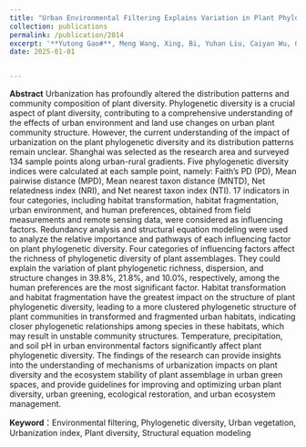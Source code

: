 ```yaml
---
title: "Urban Environmental Filtering Explains Variation in Plant Phylogenetic Diversity in Shanghai, China (Completed and under modifying)"
collection: publications
permalink: /publication/2014
excerpt: '**Yutong Gao#**, Meng Wang, Xing, Bi, Yuhan Liu, Caiyan Wu, Guojian Chen, Shengjian Kuang, Shaopeng Li, Conghe Song, Junxiang Li'
date: 2025-01-01


---
```


**Abstract**
Urbanization has profoundly altered the distribution patterns and community composition of plant diversity. Phylogenetic diversity is a crucial aspect of plant diversity, contributing to a comprehensive understanding of the effects of urban environment and land use changes on urban plant community structure. However, the current understanding of the impact of urbanization on the plant phylogenetic diversity and its distribution patterns remain unclear. Shanghai was selected as the research area and surveyed 134 sample points along urban-rural gradients. Five phylogenetic diversity indices were calculated at each sample point, namely: Faith’s PD (PD), Mean pairwise distance (MPD), Mean nearest taxon distance (MNTD), Net relatedness index (NRI), and Net nearest taxon index (NTI). 17 indicators in four categories, including habitat transformation, habitat fragmentation, urban environment, and human preferences, obtained from field measurements and remote sensing data, were considered as influencing factors. Redundancy analysis and structural equation modeling were used to analyze the relative importance and pathways of each influencing factor on plant phylogenetic diversity. Four categories of influencing factors affect the richness of phylogenetic diversity of plant assemblages. They could explain the variation of plant phylogenetic richness, dispersion, and structure changes in 39.8%, 21.8%, and 10.0%, respectively, among the human preferences are the most significant factor. Habitat transformation and habitat fragmentation have the greatest impact on the structure of plant phylogenetic diversity, leading to a more clustered phylogenetic structure of plant communities in transformed and fragmented urban habitats, indicating closer phylogenetic relationships among species in these habitats, which may result in unstable community structures. Temperature, precipitation, and soil pH in urban environmental factors significantly affect plant phylogenetic diversity. The findings of the research can provide insights into the understanding of mechanisms of urbanization impacts on plant diversity and the ecosystem stability of plant assemblage in urban green spaces, and provide guidelines for improving and optimizing urban plant diversity, urban greening, ecological restoration, and urban ecosystem management.


**Keyword**：Environmental filtering, Phylogenetic diversity, Urban vegetation, Urbanization index, Plant diversity, Structural equation modeling

